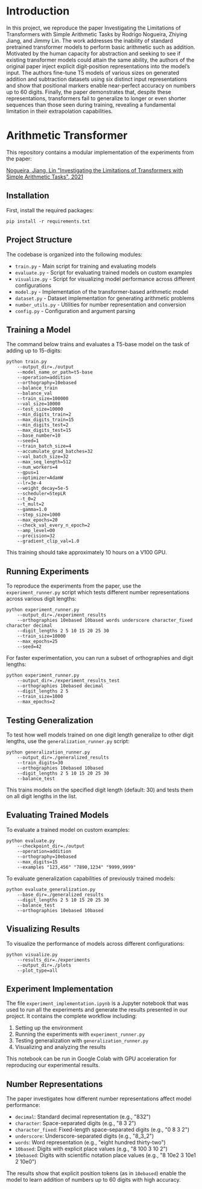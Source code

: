 # Introduction
In this project, we reproduce the paper Investigating the Limitations of Transformers with Simple Arithmetic Tasks by Rodrigo Nogueira, Zhiying Jiang, and Jimmy Lin. The work addresses the inability of standard pretrained transformer models to perform basic arithmetic such as addition. Motivated by the human capacity for abstraction and seeking to see if existing transformer models could attain the same ability, the authors of the original paper inject explicit digit‐position representations into the model’s input. 
The authors fine-tune T5 models of various sizes on generated addition and subtraction datasets using six distinct input representations and show that positional markers enable near-perfect accuracy on numbers up to 60 digits. Finally, the paper demonstrates that, despite these representations, transformers fail to generalize to longer or even shorter sequences than those seen during training, revealing a fundamental limitation in their extrapolation capabilities.



# Arithmetic Transformer

This repository contains a modular implementation of the experiments from the paper:

[Nogueira, Jiang, Lin "Investigating the Limitations of Transformers with Simple Arithmetic Tasks", 2021](https://arxiv.org/abs/2102.13019)

## Installation

First, install the required packages:
```
pip install -r requirements.txt
```

## Project Structure

The codebase is organized into the following modules:

- `train.py` - Main script for training and evaluating models
- `evaluate.py` - Script for evaluating trained models on custom examples
- `visualize.py` - Script for visualizing model performance across different configurations
- `model.py` - Implementation of the transformer-based arithmetic model
- `dataset.py` - Dataset implementation for generating arithmetic problems
- `number_utils.py` - Utilities for number representation and conversion
- `config.py` - Configuration and argument parsing

## Training a Model

The command below trains and evaluates a T5-base model on the task of adding up to 15-digits:

```
python train.py 
    --output_dir=./output 
    --model_name_or_path=t5-base 
    --operation=addition 
    --orthography=10ebased 
    --balance_train 
    --balance_val 
    --train_size=100000 
    --val_size=10000 
    --test_size=10000 
    --min_digits_train=2 
    --max_digits_train=15 
    --min_digits_test=2 
    --max_digits_test=15 
    --base_number=10 
    --seed=1 
    --train_batch_size=4 
    --accumulate_grad_batches=32 
    --val_batch_size=32 
    --max_seq_length=512 
    --num_workers=4 
    --gpus=1 
    --optimizer=AdamW 
    --lr=3e-4 
    --weight_decay=5e-5 
    --scheduler=StepLR 
    --t_0=2 
    --t_mult=2 
    --gamma=1.0 
    --step_size=1000 
    --max_epochs=20 
    --check_val_every_n_epoch=2 
    --amp_level=O0 
    --precision=32 
    --gradient_clip_val=1.0
```

This training should take approximately 10 hours on a V100 GPU.

## Running Experiments

To reproduce the experiments from the paper, use the `experiment_runner.py` script which tests different number representations across various digit lengths:

```
python experiment_runner.py 
    --output_dir=./experiment_results 
    --orthographies 10ebased 10based words underscore character_fixed character decimal
    --digit_lengths 2 5 10 15 20 25 30
    --train_size=10000
    --max_epochs=25
    --seed=42
```

For faster experimentation, you can run a subset of orthographies and digit lengths:

```
python experiment_runner.py 
    --output_dir=./experiment_results_test 
    --orthographies 10ebased decimal 
    --digit_lengths 2 5 
    --train_size=1000 
    --max_epochs=2
```

## Testing Generalization

To test how well models trained on one digit length generalize to other digit lengths, use the `generalization_runner.py` script:

```
python generalization_runner.py 
    --output_dir=./generalized_results 
    --train_digits=30 
    --orthographies 10ebased 10based
    --digit_lengths 2 5 10 15 20 25 30
    --balance_test
```

This trains models on the specified digit length (default: 30) and tests them on all digit lengths in the list.

## Evaluating Trained Models

To evaluate a trained model on custom examples:

```
python evaluate.py 
    --checkpoint_dir=./output 
    --operation=addition 
    --orthography=10ebased 
    --max_digits=15 
    --examples "123,456" "7890,1234" "9999,9999"
```

To evaluate generalization capabilities of previously trained models:

```
python evaluate_generalization.py 
    --base_dir=./generalized_results 
    --digit_lengths 2 5 10 15 20 25 30
    --balance_test
    --orthographies 10ebased 10based
```

## Visualizing Results

To visualize the performance of models across different configurations:

```
python visualize.py 
    --results_dir=./experiments 
    --output_dir=./plots 
    --plot_type=all
```

## Experiment Implementation

The file `experiment_implementation.ipynb` is a Jupyter notebook that was used to run all the experiments and generate the results presented in our project. It contains the complete workflow including:

1. Setting up the environment
2. Running the experiments with `experiment_runner.py`
3. Testing generalization with `generalization_runner.py`
4. Visualizing and analyzing the results

This notebook can be run in Google Colab with GPU acceleration for reproducing our experimental results.

## Number Representations

The paper investigates how different number representations affect model performance:

- `decimal`: Standard decimal representation (e.g., "832")
- `character`: Space-separated digits (e.g., "8 3 2")
- `character_fixed`: Fixed-length space-separated digits (e.g., "0 8 3 2")
- `underscore`: Underscore-separated digits (e.g., "8_3_2")
- `words`: Word representation (e.g., "eight hundred thirty-two")
- `10based`: Digits with explicit place values (e.g., "8 100 3 10 2")
- `10ebased`: Digits with scientific notation place values (e.g., "8 10e2 3 10e1 2 10e0")

The results show that explicit position tokens (as in `10ebased`) enable the model to learn addition of numbers up to 60 digits with high accuracy.
